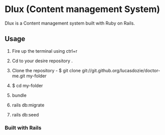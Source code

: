 # Dlux (Content management System)

Dlux is a Content management system built with Ruby on Rails.

## Usage
1. Fire up the terminal using ctrl+r

2. Cd to your desire repository . 

3. Clone the repository - $ git clone git://git.github.org/lucasdozie/doctor-me.git my-folder

4. $ cd my-folder

5. bundle

6. rails db:migrate

7. rails db:seed



### Built with Rails
